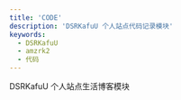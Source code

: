 ```yaml
---
title: 'CODE'
description: 'DSRKafuU 个人站点代码记录模块'
keywords:
  - DSRKafuU
  - amzrk2
  - 代码
---
```


DSRKafuU 个人站点生活博客模块

<!--more-->
